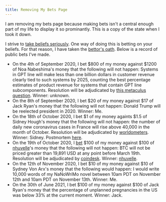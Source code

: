 ```yaml
---
title: Removing My Bets Page
---
```


I am removing my bets page because making bets isn't a central enough part of my life to display it so prominantly. This is a copy of the state when I took it down.



I strive to [take beliefs seriously](https://radimentary.wordpress.com/2018/01/18/singularity-mindset/). One way of doing this is betting on your beliefs. For that reason, I have taken the [bettor's oath](https://www.econlib.org/archives/2012/05/the_bettors_oat.html). Below is a record of public bets I've made.

* On the 4th of September 2020, I bet \$800 of my money against \$1200 of Noa Nabeshima's money that the following will not happen: Systems in GPT line will  make less than one billion dollars in customer revenue clearly tied to such systems by 2025, counting the best percentage estimates of product revenue for systems that contain GPT line subcomponents. Resolution will be adjudicated by [this metaculus question](https://www.metaculus.com/questions/5118/will-robin-hanson-win-a-bet-that-the-gpt-line-of-language-models-will-generate--1bn-in-customer-revenue-by-2025/). Winner: unknown. 
* On the 8th of September 2020, I bet \$20 of my money against \$17 of Jack Ryan's money that the following will not happen: Donald Trump will be reelected president in 2020. Winner: Me. 
* On the 18th of October 2020, I bet \$1 of my money againts \$1.5 of Sidney Hough's money that the following will not happen: the number of daily new coronavirus cases in France will rise above 40,000 in the month of October. Resolution will be adjudicated by [worldometers](https://www.worldometers.info/coronavirus/country/france/). Winner: Sidney. Postmortem [here](https://markxu.com/france-postmortem).
* On the 19th of October 2020, I [bet](/assets/nhuvelle_bet.png) \$100 of my money against \$100 of [nhuvelle](https://www.metaculus.com/accounts/profile/112463/)'s money that the following will not happen: BTC will not be priced greater than 19,891 USD at any point before March 19th. Resolution will be adjudicated by [coindesk](https://www.coindesk.com/price/bitcoin). Winner: [nhuvelle](/assets/nhuvelle_lost.png).
* On the 12th of November 2020, I bet \$10 of my money against \$10 of Sydney Von Arx's money that the following would happen: I would write 10,000 words of my NaNoWriMo novel between 10am PDT on November 12th and 10am PDT on November 13th. Winner: Me. 
* On the 30th of June 2021, I bet \$100 of my money against \$100 of Jack Ryan's money that the percentage of unplanned pregnancies in the US was below 33% at the current moment. Winner: Jack.

